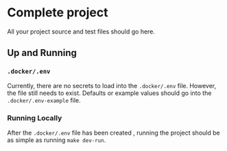 # Complete project

All your project source and test files should go here.

## Up and Running ##

### `.docker/.env` ###

Currently, there are no secrets to load into the `.docker/.env` file.  However,
the file still needs to exist.  Defaults or example values should go into the
`.docker/.env-example` file.

### Running Locally ###

After the `.docker/.env` file has been created , running the project should be
as simple as running `make dev-run`.
